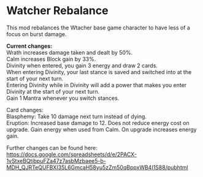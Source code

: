 # Watcher Rebalance
This mod rebalances the Wtacher base game character to have less of a focus on burst damage.

**Current changes:**  
Wrath increases damage taken and dealt by 50%.  
Calm increases Block gain by 33%.  
Divinity when entered, you gain 3 energy and draw 2 cards.  
When entering Divinity, your last stance is saved and switched into at the start of your next turn.   
Entering Divinity while in Divinity will add a power that makes you enter Divinity at the start of your next turn.  
Gain 1 Mantra whenever you switch stances.  
  
Card changes:  
Blasphemy: Take 10 damage next turn instead of dying.  
Eruption: Increased base damage to 12. Does not reduce energy cost on upgrade. Gain energy when used from Calm. On upgrade increases energy gain.  


Further changes can be found here:
https://docs.google.com/spreadsheets/d/e/2PACX-1vStxeBQtibpuFZa47z7asbMzbaee5-b-MDH_QJRTeQUFBXI35L6GmcaH58yu5zZm50qBppxWB4I1S88/pubhtml
